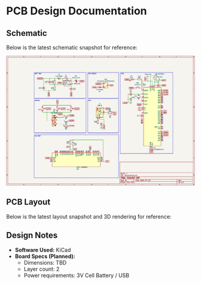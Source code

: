 # PCB Design Documentation

## Schematic
Below is the latest schematic snapshot for reference:  

![Schematic Preview](https://github.com/Gabriel8503/EE_Design/raw/main/colorful_LED/design/Schematic.png)

## PCB Layout
Below is the latest layout snapshot and 3D rendering for reference:



## Design Notes
- **Software Used:** KiCad  
- **Board Specs (Planned):**
  - Dimensions: TBD
  - Layer count: 2
  - Power requirements: 3V Cell Battery / USB

